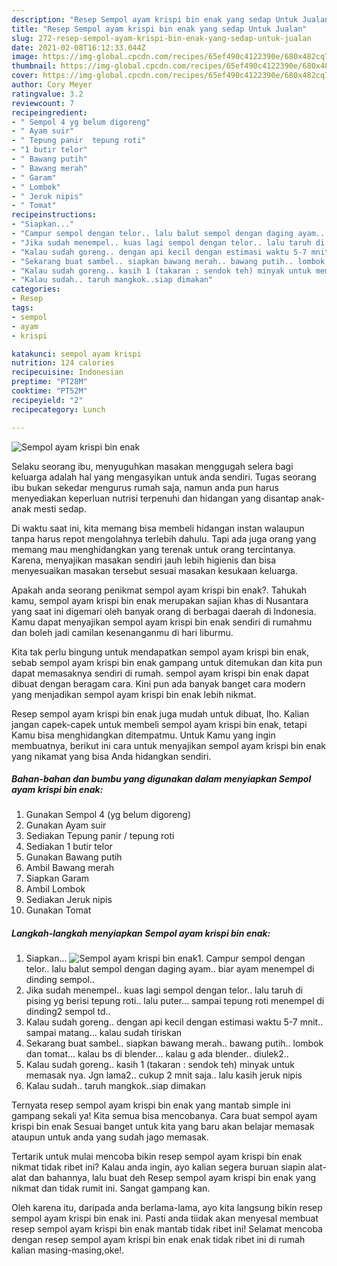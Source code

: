 ```yaml
---
description: "Resep Sempol ayam krispi bin enak yang sedap Untuk Jualan"
title: "Resep Sempol ayam krispi bin enak yang sedap Untuk Jualan"
slug: 272-resep-sempol-ayam-krispi-bin-enak-yang-sedap-untuk-jualan
date: 2021-02-08T16:12:33.044Z
image: https://img-global.cpcdn.com/recipes/65ef490c4122390e/680x482cq70/sempol-ayam-krispi-bin-enak-foto-resep-utama.jpg
thumbnail: https://img-global.cpcdn.com/recipes/65ef490c4122390e/680x482cq70/sempol-ayam-krispi-bin-enak-foto-resep-utama.jpg
cover: https://img-global.cpcdn.com/recipes/65ef490c4122390e/680x482cq70/sempol-ayam-krispi-bin-enak-foto-resep-utama.jpg
author: Cory Meyer
ratingvalue: 3.2
reviewcount: 7
recipeingredient:
- " Sempol 4 yg belum digoreng"
- " Ayam suir"
- " Tepung panir  tepung roti"
- "1 butir telor"
- " Bawang putih"
- " Bawang merah"
- " Garam"
- " Lombok"
- " Jeruk nipis"
- " Tomat"
recipeinstructions:
- "Siapkan..."
- "Campur sempol dengan telor.. lalu balut sempol dengan daging ayam.. biar ayam menempel di dinding sempol.."
- "Jika sudah menempel.. kuas lagi sempol dengan telor.. lalu taruh di pising yg berisi tepung roti.. lalu puter... sampai tepung roti menempel di dinding2 sempol td.."
- "Kalau sudah goreng.. dengan api kecil dengan estimasi waktu 5-7 mnit.. sampai matang... kalau sudah tiriskan"
- "Sekarang buat sambel.. siapkan bawang merah.. bawang putih.. lombok dan tomat... kalau bs di blender... kalau g ada blender.. diulek2.."
- "Kalau sudah goreng.. kasih 1 (takaran : sendok teh) minyak untuk memasak nya. Jgn lama2.. cukup 2 mnit saja.. lalu kasih jeruk nipis"
- "Kalau sudah.. taruh mangkok..siap dimakan"
categories:
- Resep
tags:
- sempol
- ayam
- krispi

katakunci: sempol ayam krispi 
nutrition: 124 calories
recipecuisine: Indonesian
preptime: "PT28M"
cooktime: "PT52M"
recipeyield: "2"
recipecategory: Lunch

---
```



![Sempol ayam krispi bin enak](https://img-global.cpcdn.com/recipes/65ef490c4122390e/680x482cq70/sempol-ayam-krispi-bin-enak-foto-resep-utama.jpg)

Selaku seorang ibu, menyuguhkan masakan menggugah selera bagi keluarga adalah hal yang mengasyikan untuk anda sendiri. Tugas seorang ibu bukan sekedar mengurus rumah saja, namun anda pun harus menyediakan keperluan nutrisi terpenuhi dan hidangan yang disantap anak-anak mesti sedap.

Di waktu  saat ini, kita memang bisa membeli hidangan instan walaupun tanpa harus repot mengolahnya terlebih dahulu. Tapi ada juga orang yang memang mau menghidangkan yang terenak untuk orang tercintanya. Karena, menyajikan masakan sendiri jauh lebih higienis dan bisa menyesuaikan masakan tersebut sesuai masakan kesukaan keluarga. 



Apakah anda seorang penikmat sempol ayam krispi bin enak?. Tahukah kamu, sempol ayam krispi bin enak merupakan sajian khas di Nusantara yang saat ini digemari oleh banyak orang di berbagai daerah di Indonesia. Kamu dapat menyajikan sempol ayam krispi bin enak sendiri di rumahmu dan boleh jadi camilan kesenanganmu di hari liburmu.

Kita tak perlu bingung untuk mendapatkan sempol ayam krispi bin enak, sebab sempol ayam krispi bin enak gampang untuk ditemukan dan kita pun dapat memasaknya sendiri di rumah. sempol ayam krispi bin enak dapat dibuat dengan beragam cara. Kini pun ada banyak banget cara modern yang menjadikan sempol ayam krispi bin enak lebih nikmat.

Resep sempol ayam krispi bin enak juga mudah untuk dibuat, lho. Kalian jangan capek-capek untuk membeli sempol ayam krispi bin enak, tetapi Kamu bisa menghidangkan ditempatmu. Untuk Kamu yang ingin membuatnya, berikut ini cara untuk menyajikan sempol ayam krispi bin enak yang nikamat yang bisa Anda hidangkan sendiri.

<!--inarticleads1-->

##### Bahan-bahan dan bumbu yang digunakan dalam menyiapkan Sempol ayam krispi bin enak:

1. Gunakan  Sempol 4 (yg belum digoreng)
1. Gunakan  Ayam suir
1. Sediakan  Tepung panir / tepung roti
1. Sediakan 1 butir telor
1. Gunakan  Bawang putih
1. Ambil  Bawang merah
1. Siapkan  Garam
1. Ambil  Lombok
1. Sediakan  Jeruk nipis
1. Gunakan  Tomat




<!--inarticleads2-->

##### Langkah-langkah menyiapkan Sempol ayam krispi bin enak:

1. Siapkan...
<img src="https://img-global.cpcdn.com/steps/9b7222ba66d3bb54/160x128cq70/sempol-ayam-krispi-bin-enak-langkah-memasak-1-foto.jpg" alt="Sempol ayam krispi bin enak">1. Campur sempol dengan telor.. lalu balut sempol dengan daging ayam.. biar ayam menempel di dinding sempol..
1. Jika sudah menempel.. kuas lagi sempol dengan telor.. lalu taruh di pising yg berisi tepung roti.. lalu puter... sampai tepung roti menempel di dinding2 sempol td..
1. Kalau sudah goreng.. dengan api kecil dengan estimasi waktu 5-7 mnit.. sampai matang... kalau sudah tiriskan
1. Sekarang buat sambel.. siapkan bawang merah.. bawang putih.. lombok dan tomat... kalau bs di blender... kalau g ada blender.. diulek2..
1. Kalau sudah goreng.. kasih 1 (takaran : sendok teh) minyak untuk memasak nya. Jgn lama2.. cukup 2 mnit saja.. lalu kasih jeruk nipis
1. Kalau sudah.. taruh mangkok..siap dimakan




Ternyata resep sempol ayam krispi bin enak yang mantab simple ini gampang sekali ya! Kita semua bisa mencobanya. Cara buat sempol ayam krispi bin enak Sesuai banget untuk kita yang baru akan belajar memasak ataupun untuk anda yang sudah jago memasak.

Tertarik untuk mulai mencoba bikin resep sempol ayam krispi bin enak nikmat tidak ribet ini? Kalau anda ingin, ayo kalian segera buruan siapin alat-alat dan bahannya, lalu buat deh Resep sempol ayam krispi bin enak yang nikmat dan tidak rumit ini. Sangat gampang kan. 

Oleh karena itu, daripada anda berlama-lama, ayo kita langsung bikin resep sempol ayam krispi bin enak ini. Pasti anda tiidak akan menyesal membuat resep sempol ayam krispi bin enak mantab tidak ribet ini! Selamat mencoba dengan resep sempol ayam krispi bin enak enak tidak ribet ini di rumah kalian masing-masing,oke!.

